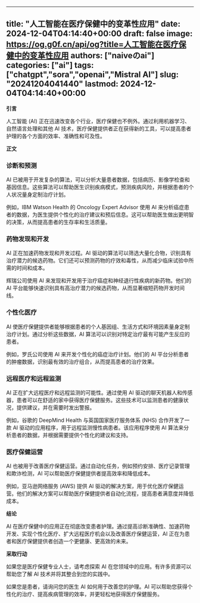
---
title: "人工智能在医疗保健中的变革性应用"
date: 2024-12-04T04:14:40+00:00
draft: false
image: https://og.g0f.cn/api/og?title=人工智能在医疗保健中的变革性应用
authors: ["naiveのai"]
categories: ["ai"]
tags: ["chatgpt","sora","openai","Mistral AI"]
slug: "20241204041440"
lastmod: 2024-12-04T04:14:40+00:00
---
**引言**

人工智能 (AI) 正在迅速改变各个行业，医疗保健也不例外。通过利用机器学习、自然语言处理和其他 AI 技术，医疗保健提供者正在获得新的工具，可以提高患者护理的各个方面的效率、准确性和可及性。

**正文**

### **诊断和预测**

AI 已被用于开发复杂的算法，可以分析大量患者数据，包括病历、影像学检查和基因信息。这些算法可以帮助医生识别疾病模式，预测疾病风险，并根据患者的个人状况量身定制治疗计划。

例如，IBM Watson Health 的 Oncology Expert Advisor 使用 AI 来分析癌症患者的数据，为医生提供个性化的治疗建议和预后信息。这可以帮助医生做出更明智的决策，从而提高患者的生存率和生活质量。

### **药物发现和开发**

AI 正在加速药物发现和开发过程。AI 驱动的算法可以筛选大量化合物，识别具有治疗潜力的候选药物。它们还可以预测药物的疗效和毒性，从而减少临床试验中所需的时间和成本。

辉瑞公司使用 AI 来发现和开发用于治疗癌症和神经退行性疾病的新药物。他们的 AI 平台能够快速识别具有高治疗潜力的候选药物，从而显著缩短药物开发时间线。

### **个性化医疗**

AI 使医疗保健提供者能够根据患者的个人基因组、生活方式和环境因素量身定制治疗计划。通过分析这些数据，AI 算法可以识别对特定治疗最有可能产生反应的患者。

例如，罗氏公司使用 AI 来开发个性化的癌症治疗计划。他们的 AI 平台分析患者的肿瘤数据，识别最有效的治疗组合，从而提高患者的治疗效果。

### **远程医疗和远程监测**

AI 正在扩大远程医疗和远程监测的可能性。通过使用 AI 驱动的聊天机器人和传感器，患者可以在舒适的家中获得医疗保健服务。这些技术可以监测患者的健康状况，提供建议，并在需要时发出警报。

例如，谷歌的 DeepMind Health 与英国国家医疗服务体系 (NHS) 合作开发了一款 AI 驱动的应用程序，用于远程监测慢性病患者。该应用程序使用 AI 算法来分析患者的数据，并根据需要提供个性化的建议和支持。

### **医疗保健运营**

AI 也被用于改善医疗保健运营。通过自动化任务，例如预约安排、医疗记录管理和欺诈检测，AI 可以帮助医疗保健提供者提高效率和降低成本。

例如，亚马逊网络服务 (AWS) 提供 AI 驱动的解决方案，用于优化医疗保健运营。他们的解决方案可以帮助医疗保健提供者自动化流程，提高患者满意度并降低成本。

**结论**

AI 在医疗保健中的应用正在彻底改变患者护理。通过提高诊断准确性、加速药物开发、实现个性化医疗、扩大远程医疗机会以及改善医疗保健运营，AI 正在为患者和医疗保健提供者创造一个更健康、更高效的未来。

**采取行动**

如果您是医疗保健专业人士，请考虑探索 AI 在您领域中的应用。有许多资源可以帮助您了解 AI 技术并将其整合到您的实践中。

如果您是患者，请询问您的医生 AI 如何用于改善您的护理。AI 可以帮助您获得个性化的治疗、提高疾病管理的效率，并更轻松地获得医疗保健服务。